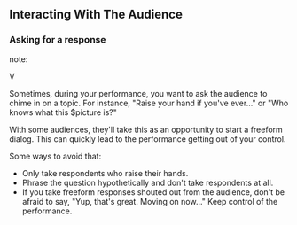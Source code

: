 ## Interacting With The Audience

### Asking for a response

note:

V

Sometimes, during your performance, you want to ask the audience to chime in on a topic. For instance, "Raise your hand if you've ever…" or "Who knows what this $picture is?" 

With some audiences, they'll take this as an opportunity to start a freeform dialog. This can quickly lead to the performance getting out of your control.

Some ways to avoid that:

* Only take respondents who raise their hands.
* Phrase the question hypothetically and don't take respondents at all.
* If you take freeform responses shouted out from the audience, don't be afraid to say, "Yup, that's great. Moving on now…" Keep control of the performance.
